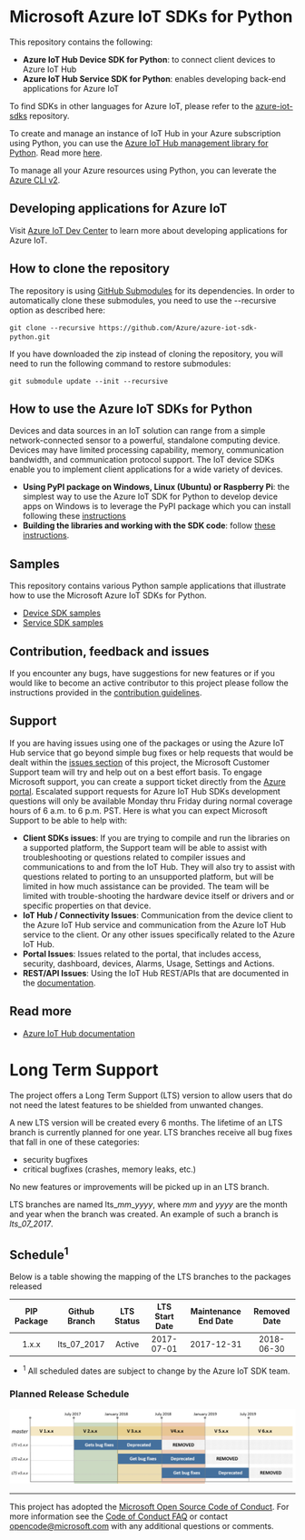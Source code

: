 # Microsoft Azure IoT SDKs for Python

This repository contains the following:

* **Azure IoT Hub Device SDK for Python**: to connect client devices to Azure IoT Hub
* **Azure IoT Hub Service SDK for Python**: enables developing back-end applications for Azure IoT

To find SDKs in other languages for Azure IoT, please refer to the [azure-iot-sdks][azure-iot-sdks] repository.

To create and manage an instance of IoT Hub in your Azure subscription using Python, you can use the [Azure IoT Hub management library for Python][azure-iot-mgmt-lib]. Read more [here][azure-iot-mgmt-lib-doc].

To manage all your Azure resources using Python, you can leverate the [Azure CLI v2][azure-cli-v2].

## Developing applications for Azure IoT
Visit [Azure IoT Dev Center][iot-dev-center] to learn more about developing applications for Azure IoT.

## How to clone the repository
The repository is using [GitHub Submodules](https://git-scm.com/book/en/v2/Git-Tools-Submodules) for its dependencies. In order to automatically clone these submodules, you need to use the --recursive option as described here:

```
git clone --recursive https://github.com/Azure/azure-iot-sdk-python.git 
```

If you have downloaded the zip instead of cloning the repository, you will need to run the following command to restore submodules:
```
git submodule update --init --recursive
```

## How to use the Azure IoT SDKs for Python
Devices and data sources in an IoT solution can range from a simple network-connected sensor to a powerful, standalone computing device. Devices may have limited processing capability, memory, communication bandwidth, and communication protocol support. The IoT device SDKs enable you to implement client applications for a wide variety of devices.
* **Using PyPI package on Windows, Linux (Ubuntu) or Raspberry Pi**: the simplest way to use the Azure IoT SDK for Python to develop device apps on Windows is to leverage the PyPI package which you can install following these [instructions][PyPI-install-instructions]
* **Building the libraries and working with the SDK code**: follow [these instructions][devbox-setup].

## Samples
This repository contains various Python sample applications that illustrate how to use the Microsoft Azure IoT SDKs for Python.
* [Device SDK samples][device-samples]
* [Service SDK samples][service-samples]

## Contribution, feedback and issues
If you encounter any bugs, have suggestions for new features or if you would like to become an active contributor to this project please follow the instructions provided in the [contribution guidelines](.github/CONTRIBUTING.md).

## Support
If you are having issues using one of the packages or using the Azure IoT Hub service that go beyond simple bug fixes or help requests that would be dealt within the [issues section](https://github.com/Azure/azure-iot-sdks/issues) of this project, the Microsoft Customer Support team will try and help out on a best effort basis.
To engage Microsoft support, you can create a support ticket directly from the [Azure portal](https://ms.portal.azure.com/#blade/Microsoft_Azure_Support/HelpAndSupportBlade).
Escalated support requests for Azure IoT Hub SDKs development questions will only be available Monday thru Friday during normal coverage hours of 6 a.m. to 6 p.m. PST.
Here is what you can expect Microsoft Support to be able to help with:
* **Client SDKs issues**: If you are trying to compile and run the libraries on a supported platform, the Support team will be able to assist with troubleshooting or questions related to compiler issues and communications to and from the IoT Hub.  They will also try to assist with questions related to porting to an unsupported platform, but will be limited in how much assistance can be provided.  The team will be limited with trouble-shooting the hardware device itself or drivers and or specific properties on that device. 
* **IoT Hub / Connectivity Issues**: Communication from the device client to the Azure IoT Hub service and communication from the Azure IoT Hub service to the client.  Or any other issues specifically related to the Azure IoT Hub.
* **Portal Issues**: Issues related to the portal, that includes access, security, dashboard, devices, Alarms, Usage, Settings and Actions.
* **REST/API Issues**: Using the IoT Hub REST/APIs that are documented in the [documentation]( https://msdn.microsoft.com/library/mt548492.aspx).

## Read more
* [Azure IoT Hub documentation][iot-hub-documentation]

# Long Term Support

The project offers a Long Term Support (LTS) version to allow users that do not need the latest features to be shielded from unwanted changes.

A new LTS version will be created every 6 months. The lifetime of an LTS branch is currently planned for one year. LTS branches receive all bug fixes that fall in one of these categories:

- security bugfixes
- critical bugfixes (crashes, memory leaks, etc.)

No new features or improvements will be picked up in an LTS branch.

LTS branches are named lts_*mm*_*yyyy*, where *mm* and *yyyy* are the month and year when the branch was created. An example of such a branch is *lts_07_2017*.

## Schedule<sup>1</sup>

Below is a table showing the mapping of the LTS branches to the packages released

| PIP Package   | Github Branch | LTS Status | LTS Start Date | Maintenance End Date | Removed Date |
| :-----------: | :-----------: | :--------: | :------------: | :------------------: | :----------: |
| 1.x.x         | lts_07_2017   | Active     | 2017-07-01     | 2017-12-31           | 2018-06-30   |

* <sup>1</sup> All scheduled dates are subject to change by the Azure IoT SDK team.

### Planned Release Schedule
![](./lts_branches.png)

---
This project has adopted the [Microsoft Open Source Code of Conduct](https://opensource.microsoft.com/codeofconduct/). For more information see the [Code of Conduct FAQ](https://opensource.microsoft.com/codeofconduct/faq/) or contact [opencode@microsoft.com](mailto:opencode@microsoft.com) with any additional questions or comments.

[iot-dev-center]: http://azure.com/iotdev
[iot-hub-documentation]: https://docs.microsoft.com/en-us/azure/iot-hub/
[azure-iot-sdks]: http://github.com/azure/azure-iot-sdks
[PyPI-install-instructions]: doc/python-devbox-setup.md#windows-wheels
[devbox-setup]: doc/python-devbox-setup.md
[device-samples]: device/samples/
[service-samples]: service/samples/
[azure-iot-mgmt-lib]: https://pypi.python.org/pypi/azure-mgmt-iothub
[azure-iot-mgmt-lib-doc]: http://azure-sdk-for-python.readthedocs.io/en/latest/sample_azure-mgmt-iothub.html
[azure-cli-v2]: https://github.com/Azure/azure-cli
